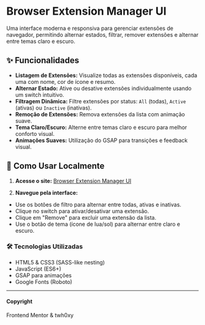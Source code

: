 # Browser Extension Manager UI

Uma interface moderna e responsiva para gerenciar extensões de navegador, permitindo alternar estados, filtrar, remover extensões e alternar entre temas claro e escuro.

## ✨ Funcionalidades

- **Listagem de Extensões:** Visualize todas as extensões disponíveis, cada uma com nome, cor de ícone e resumo.
- **Alternar Estado:** Ative ou desative extensões individualmente usando um switch intuitivo.
- **Filtragem Dinâmica:** Filtre extensões por status: `All` (todas), `Active` (ativas) ou `Inactive` (inativas).
- **Remoção de Extensões:** Remova extensões da lista com animação suave.
- **Tema Claro/Escuro:** Alterne entre temas claro e escuro para melhor conforto visual.
- **Animações Suaves:** Utilização do GSAP para transições e feedback visual.

## 🚀 Como Usar Localmente

1. **Acesse o site:**
[Browser Extension Manager UI](https://twh0xy.github.io/browser-extension-manager-ui/)

2. **Navegue pela interface:**
- Use os botões de filtro para alternar entre todas, ativas e inativas.
- Clique no switch para ativar/desativar uma extensão.
- Clique em "Remove" para excluir uma extensão da lista.
- Use o botão de tema (ícone de lua/sol) para alternar entre claro e escuro.

### 🛠️ Tecnologias Utilizadas
- HTML5 & CSS3 (SASS-like nesting)
- JavaScript (ES6+)
- GSAP para animações
- Google Fonts (Roboto)

***

#### Copyright
Frontend Mentor & twh0xy